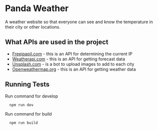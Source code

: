 
# Panda Weather


A weather website so that everyone can see and know the temperature in their city or other locations.


## What APIs are used in the project

 - [Freeipapil.com](https://freeipapi.com/api/json) - this is an API for determining the current IP
 - [Weatherapi.com](https://api.weatherapi.com/v1/forecast.json?) - this is an API for getting forecast data
 - [Unsplash.com](https://api.unsplash.com/search/photos?) - is a bot to upload images to add to each city
 - [Openweathermap.org](https://api.openweathermap.org/data/2.5/weather?) - this is an API for getting weather data


## Running Tests

Run command for develop
```bash
  npm run dev
```
Run command for build
```bash
  npm run build
```

